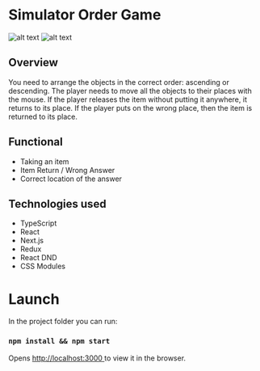 # Simulator Order Game
![alt text](https://i.ibb.co/zGVCT1k/2023-05-12-15-45-19.png)
![alt text](https://i.ibb.co/6PwQPRN/2023-05-12-15-45-37.png)

## Overview
You need to arrange the objects in the correct order: ascending or descending. The player needs to move all the objects to their places with the mouse.
If the player releases the item without putting it anywhere, it returns to its place.
If the player puts on the wrong place, then the item is returned to its place.

## Functional
* Taking an item
* Item Return / Wrong Answer
* Correct location of the answer

## Technologies used
* TypeScript
* React
* Next.js
* Redux
* React DND
* CSS Modules

# Launch

In the project folder you can run:
### `npm install && npm start`
Opens [http://localhost:3000 ](http://localhost:3000 ) to view it in the browser.
